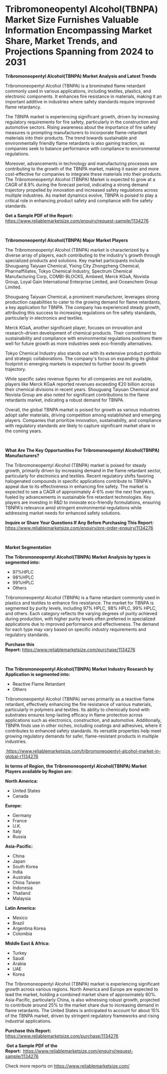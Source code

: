 <p><h1>Tribromoneopentyl Alcohol(TBNPA) Market Size Furnishes Valuable Information Encompassing Market Share, Market Trends, and Projections Spanning from 2024 to 2031</h1></p><p><strong>Tribromoneopentyl Alcohol(TBNPA) Market Analysis and Latest Trends</strong></p>
<p><p>Tribromoneopentyl Alcohol (TBNPA) is a brominated flame retardant commonly used in various applications, including textiles, plastics, and electronic components. It enhances fire resistance in materials, making it an important additive in industries where safety standards require improved flame retardancy.</p><p>The TBNPA market is experiencing significant growth, driven by increasing regulatory requirements for fire safety, particularly in the construction and automotive sectors. Rising awareness about the importance of fire safety measures is prompting manufacturers to incorporate flame-retardant materials into their products. The trend towards sustainable and environmentally friendly flame retardants is also gaining traction, as companies seek to balance performance with compliance to environmental regulations.</p><p>Moreover, advancements in technology and manufacturing processes are contributing to the growth of the TBNPA market, making it easier and more cost-effective for companies to integrate these materials into their products. The Tribromoneopentyl Alcohol (TBNPA) Market is expected to grow at a CAGR of 8.9% during the forecast period, indicating a strong demand trajectory propelled by innovation and increased safety regulations across multiple industries. As market dynamics evolve, TBNPA is poised to play a critical role in enhancing product safety and compliance with fire safety standards.</p></p>
<p><strong>Get a Sample PDF of the Report:&nbsp;</strong> <a href="https://www.reliablemarketsize.com/enquiry/request-sample/1134276?utm_campaign=1766&utm_medium=2&utm_source=Github&utm_content=ia&utm_term=27122024&utm_id=tribromoneopentyl-alcoholtbnpa">https://www.reliablemarketsize.com/enquiry/request-sample/1134276</a></p>
<p>&nbsp;</p>
<p><strong>Tribromoneopentyl Alcohol(TBNPA) Major Market Players</strong></p>
<p><p>The Tribromoneopentyl Alcohol (TBNPA) market is characterized by a diverse array of players, each contributing to the industry's growth through specialized products and solutions. Key market participants include Shouguang Taiyuan Chemical, Yixing City Zhongzheng Chemical, Pharmaffiliates, Tokyo Chemical Industry, Spectrum Chemical Manufacturing Corp, COMBI-BLOCKS, Ambeed, Merck KGaA, Novista Group, Loyal Gain International Enterprise Limited, and Oceanchem Group Limited.</p><p>Shouguang Taiyuan Chemical, a prominent manufacturer, leverages strong production capabilities to cater to the growing demand for flame retardants, a key application for TBNPA. The company has experienced steady growth, attributing this success to increasing regulations on fire safety standards, particularly in electronics and textiles.</p><p>Merck KGaA, another significant player, focuses on innovation and research-driven development of chemical products. Their commitment to sustainability and compliance with environmental regulations positions them well for future growth as more industries seek eco-friendly alternatives.</p><p>Tokyo Chemical Industry also stands out with its extensive product portfolio and strategic collaborations. The company's focus on expanding its global footprint in emerging markets is expected to further boost its growth trajectory.</p><p>While specific sales revenue figures for all companies are not available, players like Merck KGaA reported revenues exceeding €20 billion across their chemical divisions in recent years. Shouguang Taiyuan Chemical and Novista Group are also noted for significant contributions to the flame retardants market, indicating a robust demand for TBNPA.</p><p>Overall, the global TBNPA market is poised for growth as various industries adopt safer materials, driving competition among established and emerging players. Companies that prioritize innovation, sustainability, and compliance with regulatory standards are likely to capture significant market share in the coming years.</p></p>
<p>&nbsp;</p>
<p><strong>What Are The Key Opportunities For Tribromoneopentyl Alcohol(TBNPA) Manufacturers?</strong></p>
<p><p>The Tribromoneopentyl Alcohol (TBNPA) market is poised for steady growth, primarily driven by increasing demand in the flame retardant sector, particularly for electronics and textiles. Recent regulatory shifts favoring halogenated compounds in specific applications contribute to TBNPA's appeal due to its effectiveness in enhancing fire safety. The market is expected to see a CAGR of approximately 4-6% over the next five years, fueled by advancements in sustainable fire retardant technologies. Key players are investing in R&D to innovate eco-friendly formulations, ensuring TBNPA's relevance amid stringent environmental regulations while addressing market needs for enhanced safety solutions.</p></p>
<p><strong>Inquire or Share Your Questions If Any Before Purchasing This Report:</strong> <a href="https://www.reliablemarketsize.com/enquiry/pre-order-enquiry/1134276?utm_campaign=1766&utm_medium=2&utm_source=Github&utm_content=ia&utm_term=27122024&utm_id=tribromoneopentyl-alcoholtbnpa">https://www.reliablemarketsize.com/enquiry/pre-order-enquiry/1134276</a></p>
<p>&nbsp;</p>
<p><strong>Market Segmentation</strong></p>
<p><strong>The Tribromoneopentyl Alcohol(TBNPA) Market Analysis by types is segmented into:</strong></p>
<p><ul><li>97%HPLC</li><li>98%HPLC</li><li>99%HPLC</li><li>Others</li></ul></p>
<p><p>Tribromoneopentyl Alcohol (TBNPA) is a flame retardant commonly used in plastics and textiles to enhance fire resistance. The market for TBNPA is segmented by purity levels, including 97% HPLC, 98% HPLC, 99% HPLC, and others. Each category reflects the varying degrees of purity achieved during production, with higher purity levels often preferred in specialized applications due to improved performance and effectiveness. The demand for each type may vary based on specific industry requirements and regulatory standards.</p></p>
<p><strong>Purchase this Report:&nbsp;</strong><a href="https://www.reliablemarketsize.com/purchase/1134276?utm_campaign=1766&utm_medium=2&utm_source=Github&utm_content=ia&utm_term=27122024&utm_id=tribromoneopentyl-alcoholtbnpa">https://www.reliablemarketsize.com/purchase/1134276</a></p>
<p>&nbsp;</p>
<p><strong>The Tribromoneopentyl Alcohol(TBNPA) Market Industry Research by Application is segmented into:</strong></p>
<p><ul><li>Reactive Flame Retardant</li><li>Others</li></ul></p>
<p><p>Tribromoneopentyl Alcohol (TBNPA) serves primarily as a reactive flame retardant, effectively enhancing the fire resistance of various materials, particularly in polymers and textiles. Its ability to chemically bond with substrates ensures long-lasting efficacy in flame protection across applications such as electronics, construction, and automotive. Additionally, TBNPA finds use in other niches, including coatings and adhesives, where it contributes to enhanced safety standards. Its versatile properties help meet growing regulatory demands for safer, flame-resistant products in multiple industries.</p></p>
<p><a href="https://www.reliablemarketsize.com/tribromoneopentyl-alcohol-market-in-global-r1134276?utm_campaign=1766&utm_medium=2&utm_source=Github&utm_content=ia&utm_term=27122024&utm_id=tribromoneopentyl-alcoholtbnpa">&nbsp;https://www.reliablemarketsize.com/tribromoneopentyl-alcohol-market-in-global-r1134276</a></p>
<p><strong>In terms of Region, the Tribromoneopentyl Alcohol(TBNPA) Market Players available by Region are:</strong></p>
<p>
    <p> <strong> North America: </strong>
        <ul>
            <li>United States</li>
            <li>Canada</li>
        </ul>
        </p> 
    <p> <strong> Europe: </strong>
        <ul>
            <li>Germany</li>
            <li>France</li>
            <li>U.K.</li>
            <li>Italy</li>
            <li>Russia</li>
        </ul>
        </p> 
    <p> <strong> Asia-Pacific: </strong>
        <ul>
            <li>China</li>
            <li>Japan</li>
            <li>South Korea</li>
            <li>India</li>
            <li>Australia</li>
            <li>China Taiwan</li>
            <li>Indonesia</li>
            <li>Thailand</li>
            <li>Malaysia</li>
        </ul>
        </p> 
    <p> <strong> Latin America: </strong>
        <ul>
            <li>Mexico</li>
            <li>Brazil</li>
            <li>Argentina Korea</li>
            <li>Colombia</li>
        </ul>
        </p> 
    <p> <strong> Middle East & Africa: </strong>
        <ul>
            <li>Turkey</li>
            <li>Saudi</li>
            <li>Arabia</li>
            <li>UAE</li>
            <li>Korea</li>
        </ul>
    </p>
    </p>
<p><p>The Tribromoneopentyl Alcohol (TBNPA) market is experiencing significant growth across various regions. North America and Europe are expected to lead the market, holding a combined market share of approximately 60%. Asia-Pacific, particularly China, is also witnessing robust growth, projected to contribute around 25% to the market share due to increasing demand in flame retardants. The United States is anticipated to account for about 15% of the TBNPA market, driven by stringent regulatory frameworks and rising industrial applications.</p></p>
<p><strong>Purchase this Report: </strong><a href="https://www.reliablemarketsize.com/purchase/1134276?utm_campaign=1766&utm_medium=2&utm_source=Github&utm_content=ia&utm_term=27122024&utm_id=tribromoneopentyl-alcoholtbnpa">https://www.reliablemarketsize.com/purchase/1134276</a></p>
<p>&nbsp;<strong>Get a Sample PDF of the Report:&nbsp;&nbsp;</strong><a href="https://www.reliablemarketsize.com/enquiry/request-sample/1134276?utm_campaign=1766&utm_medium=2&utm_source=Github&utm_content=ia&utm_term=27122024&utm_id=tribromoneopentyl-alcoholtbnpa">https://www.reliablemarketsize.com/enquiry/request-sample/1134276</a></p>
<p><strong></strong></p>
<p>Check more reports on <a href="https://www.reliablemarketsize.com/?utm_campaign=1766&utm_medium=2&utm_source=Github&utm_content=ia&utm_term=27122024&utm_id=tribromoneopentyl-alcoholtbnpa">https://www.reliablemarketsize.com/</a></p>